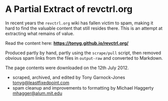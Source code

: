 # A Partial Extract of revctrl.org

In recent years the `revctrl.org` wiki has fallen victim to spam,
making it hard to find the valuable content that still resides there.
This is an attempt at extracting what remains of value.

Read the content here: **<https://tonyg.github.io/revctrl.org/>**

Produced partly by hand, partly using the `scrape/pull` script, then
removed obvious spam links from the files in `output-raw` and
converted to Markdown.

The page contents were downloaded on the 12th July 2012.

 - scraped, archived, and edited by Tony Garnock-Jones <tonyg@leastfixedpoint.com>
 - spam cleanup and improvements to formatting by Michael Haggerty <mhagger@alum.mit.edu>

